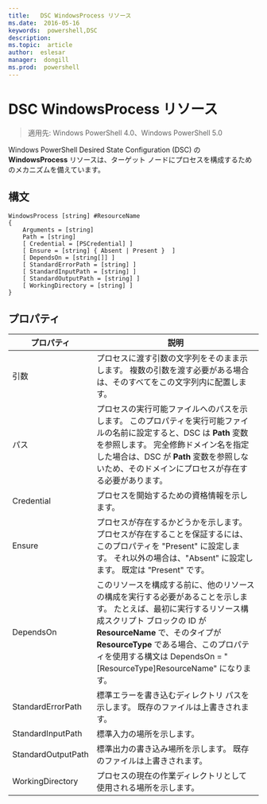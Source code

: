 ```yaml
---
title:   DSC WindowsProcess リソース
ms.date:  2016-05-16
keywords:  powershell,DSC
description:  
ms.topic:  article
author:  eslesar
manager:  dongill
ms.prod:  powershell
---
```


# DSC WindowsProcess リソース

> 適用先: Windows PowerShell 4.0、Windows PowerShell 5.0

Windows PowerShell Desired State Configuration (DSC) の **WindowsProcess** リソースは、ターゲット ノードにプロセスを構成するためのメカニズムを備えています。

## 構文

```
WindowsProcess [string] #ResourceName
{
    Arguments = [string]
    Path = [string]
    [ Credential = [PSCredential] ]
    [ Ensure = [string] { Absent | Present }  ]
    [ DependsOn = [string[]] ]
    [ StandardErrorPath = [string] ]
    [ StandardInputPath = [string] ]
    [ StandardOutputPath = [string] ]
    [ WorkingDirectory = [string] ]
}
```

## プロパティ
|  プロパティ  |  説明   | 
|---|---| 
| 引数| プロセスに渡す引数の文字列をそのまま示します。 複数の引数を渡す必要がある場合は、そのすべてをこの文字列内に配置します。| 
| パス| プロセスの実行可能ファイルへのパスを示します。 このプロパティを実行可能ファイルの名前に設定すると、DSC は __Path__ 変数を参照します。 完全修飾ドメイン名を指定した場合は、DSC が __Path__ 変数を参照しないため、そのドメインにプロセスが存在する必要があります。| 
| Credential| プロセスを開始するための資格情報を示します。| 
| Ensure| プロセスが存在するかどうかを示します。 プロセスが存在することを保証するには、このプロパティを "Present" に設定します。 それ以外の場合は、"Absent" に設定します。 既定は "Present" です。| 
| DependsOn | このリソースを構成する前に、他のリソースの構成を実行する必要があることを示します。 たとえば、最初に実行するリソース構成スクリプト ブロックの ID が __ResourceName__ で、そのタイプが __ResourceType__ である場合、このプロパティを使用する構文は DependsOn = "[ResourceType]ResourceName" になります。| 
| StandardErrorPath| 標準エラーを書き込むディレクトリ パスを示します。 既存のファイルは上書きされます。| 
| StandardInputPath| 標準入力の場所を示します。| 
| StandardOutputPath| 標準出力の書き込み場所を示します。 既存のファイルは上書きされます。| 
| WorkingDirectory| プロセスの現在の作業ディレクトリとして使用される場所を示します。| 



<!--HONumber=May16_HO3-->


